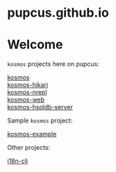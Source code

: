 # pupcus.github.io

# Welcome

`kosmos` projects here on pupcus:

[kosmos](https://pupcus.github.io/kosmos)  
[kosmos-hikari](https://pupcus.github.io/kosmos-hikari)  
[kosmos-nrepl](https://pupcus.github.io/kosmos-nrepl)  
[kosmos-web](https://pupcus.github.io/kosmos-web)  
[kosmos-hsqldb-server](https://pupcus.github.io/kosmos-hsqldb-server)  

Sample `kosmos` project:

[kosmos-example](https://pupcus.github.io/kosmos-example)  

Other projects:

[i18n-clj](https://pupcus.github.io/i18n-clj)  
